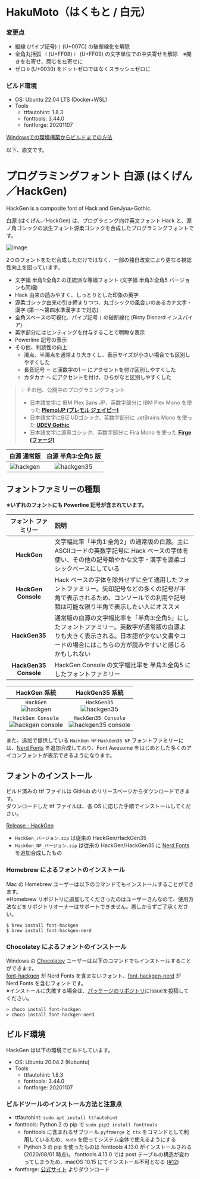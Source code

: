 # HakuMoto（はくもと / 白元）

### 変更点
* 縦線 (パイプ記号) `|` (U+007C) の破断線化を解除
* 全角丸括弧 `（` (U+FF08) `）` (U+FF09) の文字単位での中央寄せを解除　※開きを右寄せ、閉じを左寄せに
* ゼロ `0` (U+0030) をドットゼロではなくスラッシュゼロに

### ビルド環境
* OS: Ubuntu 22.04 LTS (Docker+WSL)
* Tools
  * ttfautohint: 1.8.3
  * fonttools: 3.44.0
  * fontforge: 20201107

[Windowsでの環境構築からビルドまでの方法](/BUILD_ON_WINDOWS.md)

以下、原文です。

# プログラミングフォント 白源 (はくげん／HackGen)

HackGen is a composite font of Hack and GenJyuu-Gothic.

白源 (はくげん／HackGen) は、プログラミング向け英文フォント Hack と、源ノ角ゴシックの派生フォント源柔ゴシックを合成したプログラミングフォントです。  

![image](https://github.com/yuru7/HackGen/assets/13458509/ea0c0dae-58ea-4712-8ed2-570274b87039)

2つのフォントをただ合成しただけではなく、一部の独自改変により更なる視認性向上を図っています。

* 文字幅 半角1:全角2 の正統派な等幅フォント (文字幅 半角3:全角5 バージョンも同梱)
* Hack 由来の読みやすく、しっとりとした印象の英字
* 源柔ゴシック由来の引き締まりつつ、丸ゴシックの風合いのあるカナ文字・漢字 (第一～第四水準漢字まで対応)
* 全角スペースの可視化、パイプ記号 `|` の破断線化 (Ricty Discord インスパイア)
* 英字部分にはヒンティングを付与することで明瞭な表示
* Powerline 記号の表示
* その他、判読性の向上
  * 濁点、半濁点を通常より大きくし、表示サイズが小さい場合でも区別しやすくした
  * 長音記号 `ー` と漢数字の1 `一` にアクセントを付け区別しやすくした
  * カタカナ `ヘ` にアクセントを付け、ひらがなと区別しやすくした

> 💡 その他、公開中のプログラミングフォント
> - 日本語文字に IBM Plex Sans JP、英数字部分に IBM Plex Mono を使った [**PlemolJP (プレモル ジェイピー)**](https://github.com/yuru7/PlemolJP)
> - 日本語文字にBIZ UDゴシック、英数字部分に JetBrains Mono を使った [**UDEV Gothic**](https://github.com/yuru7/udev-gothic)
> - 日本語文字に源真ゴシック、英数字部分に Fira Mono を使った [**Firge (ファージ)**](https://github.com/yuru7/Firge)

|**白源 通常版**|**白源 半角3:全角5 版**|
|:------------------------:|:------------------------:|
|![hackgen](https://user-images.githubusercontent.com/13458509/133928601-cb1d3e00-6c4b-4ce5-a945-44ae2baa81e0.png)|![hackgen35](https://user-images.githubusercontent.com/13458509/133928624-77ed3d0b-8e6c-46c1-89e1-3e85f6d0c215.png)|

## フォントファミリーの種類

**※いずれのフォントにも Powerline 記号が含まれています。**

|**フォント ファミリー**|**説明**|
|:------------:|:---|
|**HackGen**|文字幅比率「半角1:全角2」の通常版の白源。主にASCIIコードの英数字記号に Hack ベースの字体を使い、その他の記号類やかな文字・漢字を源柔ゴシックベースにしている|
|**HackGen Console**|Hack ベースの字体を除外せずに全て適用したフォントファミリー。矢印記号などの多くの記号が半角で表示されるため、コンソールでの利用や記号類は可能な限り半角で表示したい人にオススメ|
|**HackGen35**|通常版の白源の文字幅比率を「半角3:全角5」にしたフォントファミリー。英数字が通常版の白源よりも大きく表示される。日本語が少ない文書やコードの場合にはこちらの方が読みやすいと感じるかもしれない|
|**HackGen35 Console**|HackGen Console  の文字幅比率を 半角3:全角5 にしたフォントファミリー|

|**HackGen 系統**|**HackGen35 系統**|
|:---:|:---:|
|`HackGen`<br/>![hackgen](https://github.com/yuru7/HackGen/raw/image/hikaku_hackgen.png)|`HackGen35`<br/>![hackgen35](https://github.com/yuru7/HackGen/raw/image/hikaku_hackgen35.png)|
|`HackGen Console`<br/>![hackgen console](https://github.com/yuru7/HackGen/raw/image/hikaku_hackgen-console.png)|`HackGen35 Console`<br/>![hackgen35 console](https://github.com/yuru7/HackGen/raw/image/hikaku_hackgen35-console.png)|

また、追加で提供している `HackGen NF` `HackGen35 NF` フォントファミリーには、[Nerd Fonts](https://www.nerdfonts.com/) を追加合成しており、Font Awesome をはじめとした多くのアイコンフォントが表示できるようになります。  

## フォントのインストール

ビルド済みの ttf ファイルは GitHub のリリースページからダウンロードできます。  
ダウンロードした ttf ファイルは、各 OS に応じた手順でインストールしてください。

[Release - HackGen](https://github.com/yuru7/HackGen/releases/latest)

* `HackGen_バージョン.zip` は従来の HackGen/HackGen35
* `HackGen_NF_バージョン.zip` は従来の HackGen/HackGen35 に [Nerd Fonts](https://www.nerdfonts.com/) を追加合成したもの

### Homebrew によるフォントのインストール

Mac の Homebrew ユーザーは以下のコマンドでもインストールすることができます。  
※Homebrew リポジトリに追加してくださったのはユーザーさんなので、使用方法などをリポジトリオーナーはサポートできません。悪しからずご了承ください。

```
$ brew install font-hackgen
$ brew install font-hackgen-nerd
```

### Chocolatey によるフォントのインストール

Windows の [Chocolatey](https://chocolatey.org/) ユーザーは以下のコマンドでもインストールすることができます。  
[font-hackgen](https://chocolatey.org/packages/font-hackgen) が Nerd Fonts を含まないフォント、[font-hackgen-nerd](https://chocolatey.org/packages/font-hackgen-nerd) が Nerd Fonts を含むフォントです。  
※インストールに失敗する場合は、[パッケージのリポジトリ](https://github.com/kai2nenobu/chocolatey-packages/)にissueを投稿してください。

```
> choco install font-hackgen
> choco install font-hackgen-nerd
```

## ビルド環境

HackGen は以下の環境でビルドしています。

* OS: Ubuntu 20.04.2 (Kubuntu)
* Tools
  * ttfautohint: 1.8.3
  * fonttools: 3.44.0
  * fontforge: 20201107

### ビルドツールのインストール方法と注意点

* ttfautohint: `sudo apt install ttfautohint`
* fonttools: Python 2 の pip で `sudo pip2 install fonttools`
  * fonttools に含まれるサブツール `pyftmerge` と `ttx` をコマンドとして利用しているため、`sudo` を使ってシステム全体で使えるようにする
  * Python 3 の pip を使ったものは fonttools 4.13.0 がインストールされる (2020/08/01 時点)。 fonttools 4.13.0 では post テーブルの構造が変わってしまうため、macOS 10.15 にてインストール不可となる ([#12](https://github.com/yuru7/HackGen/issues/12))
* fontforge: [公式サイト](https://fontforge.org/en-US/downloads/) よりダウンロード
